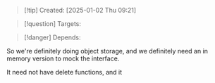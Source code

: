 
>[!tip] Created: [2025-01-02 Thu 09:21]

>[!question] Targets: 

>[!danger] Depends: 

So we're definitely doing object storage, and we definitely need an in memory version to mock the interface.

It need not have delete functions, and it 